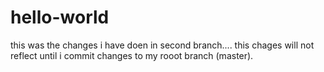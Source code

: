 # hello-world
this was the changes i have doen in second branch....
this chages will not reflect until i commit changes to my rooot branch (master).
